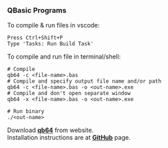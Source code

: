### QBasic Programs

To compile & run files in vscode:

```
Press Ctrl+Shift+P
Type 'Tasks: Run Build Task'
```

To compile and run file in terminal/shell:

```shell
# Compile
qb64 -c <file-name>.bas
# Compile and specify output file name and/or path
qb64 -c <file-name>.bas -o <out-name>.exe
# Compile and don't open separate window
qb64 -x <file-name>.bas -o <out-name>.exe

# Run binary
./<out-name>
```

Download [**qb64**](https://qb64.com/) from website. <br>
Installation instructions are at [**GitHub**](https://github.com/QB64Official/qb64) page.